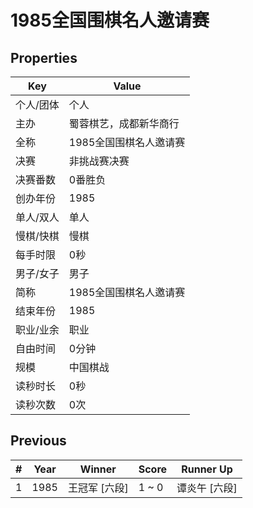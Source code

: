 # 1985全国围棋名人邀请赛

## Properties

| Key | Value |
| --- | ----- |
| 个人/团体 | 个人 |
| 主办 | 蜀蓉棋艺，成都新华商行 |
| 全称 | 1985全国围棋名人邀请赛 |
| 决赛 | 非挑战赛决赛 |
| 决赛番数 | 0番胜负 |
| 创办年份 | 1985 |
| 单人/双人 | 单人 |
| 慢棋/快棋 | 慢棋 |
| 每手时限 | 0秒 |
| 男子/女子 | 男子 |
| 简称 | 1985全国围棋名人邀请赛 |
| 结束年份 | 1985 |
| 职业/业余 | 职业 |
| 自由时间 | 0分钟 |
| 规模 | 中国棋战 |
| 读秒时长 | 0秒 |
| 读秒次数 | 0次 |

## Previous

| # | Year | Winner | Score | Runner Up |
| --- | --- | --- | --- | --- |
| 1 | 1985 | 王冠军 [六段] | 1 ~ 0 | 谭炎午 [六段] |

